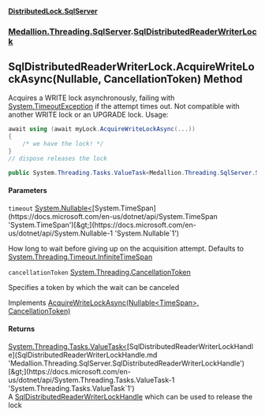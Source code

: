 #### [DistributedLock.SqlServer](README.md 'README')
### [Medallion.Threading.SqlServer](Medallion.Threading.SqlServer.md 'Medallion.Threading.SqlServer').[SqlDistributedReaderWriterLock](SqlDistributedReaderWriterLock.md 'Medallion.Threading.SqlServer.SqlDistributedReaderWriterLock')

## SqlDistributedReaderWriterLock.AcquireWriteLockAsync(Nullable<TimeSpan>, CancellationToken) Method

Acquires a WRITE lock asynchronously, failing with [System.TimeoutException](https://docs.microsoft.com/en-us/dotnet/api/System.TimeoutException 'System.TimeoutException') if the attempt times out. Not compatible with another WRITE lock or an UPGRADE lock. Usage:   
  
```csharp  
await using (await myLock.AcquireWriteLockAsync(...))  
{  
    /* we have the lock! */  
}  
// dispose releases the lock  
```

```csharp
public System.Threading.Tasks.ValueTask<Medallion.Threading.SqlServer.SqlDistributedReaderWriterLockHandle> AcquireWriteLockAsync(System.Nullable<System.TimeSpan> timeout=null, System.Threading.CancellationToken cancellationToken=default(System.Threading.CancellationToken));
```
#### Parameters

<a name='Medallion.Threading.SqlServer.SqlDistributedReaderWriterLock.AcquireWriteLockAsync(System.Nullable_System.TimeSpan_,System.Threading.CancellationToken).timeout'></a>

`timeout` [System.Nullable&lt;](https://docs.microsoft.com/en-us/dotnet/api/System.Nullable-1 'System.Nullable`1')[System.TimeSpan](https://docs.microsoft.com/en-us/dotnet/api/System.TimeSpan 'System.TimeSpan')[&gt;](https://docs.microsoft.com/en-us/dotnet/api/System.Nullable-1 'System.Nullable`1')

How long to wait before giving up on the acquisition attempt. Defaults to [System.Threading.Timeout.InfiniteTimeSpan](https://docs.microsoft.com/en-us/dotnet/api/System.Threading.Timeout.InfiniteTimeSpan 'System.Threading.Timeout.InfiniteTimeSpan')

<a name='Medallion.Threading.SqlServer.SqlDistributedReaderWriterLock.AcquireWriteLockAsync(System.Nullable_System.TimeSpan_,System.Threading.CancellationToken).cancellationToken'></a>

`cancellationToken` [System.Threading.CancellationToken](https://docs.microsoft.com/en-us/dotnet/api/System.Threading.CancellationToken 'System.Threading.CancellationToken')

Specifies a token by which the wait can be canceled

Implements [AcquireWriteLockAsync(Nullable&lt;TimeSpan&gt;, CancellationToken)](https://github.com/madelson/DistributedLock/tree/default-documentation/docs/api/DistributedLock.Core/IDistributedReaderWriterLock.AcquireWriteLockAsync.fFyCc0HswQXUnGvjzNHJ+A.md 'Medallion.Threading.IDistributedReaderWriterLock.AcquireWriteLockAsync(System.Nullable{System.TimeSpan},System.Threading.CancellationToken)')

#### Returns
[System.Threading.Tasks.ValueTask&lt;](https://docs.microsoft.com/en-us/dotnet/api/System.Threading.Tasks.ValueTask-1 'System.Threading.Tasks.ValueTask`1')[SqlDistributedReaderWriterLockHandle](SqlDistributedReaderWriterLockHandle.md 'Medallion.Threading.SqlServer.SqlDistributedReaderWriterLockHandle')[&gt;](https://docs.microsoft.com/en-us/dotnet/api/System.Threading.Tasks.ValueTask-1 'System.Threading.Tasks.ValueTask`1')  
A [SqlDistributedReaderWriterLockHandle](SqlDistributedReaderWriterLockHandle.md 'Medallion.Threading.SqlServer.SqlDistributedReaderWriterLockHandle') which can be used to release the lock